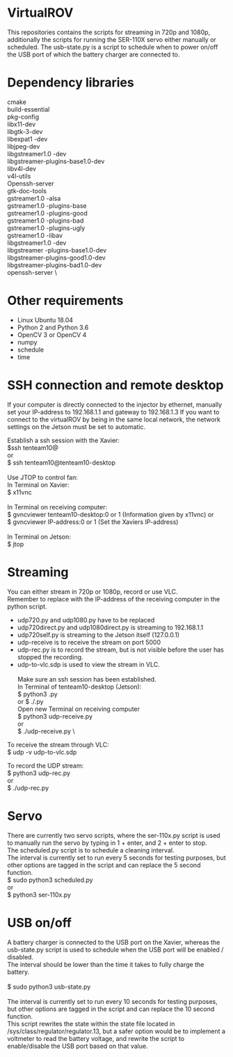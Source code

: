 # VirtualROV
This repositories contains the scripts for streaming in 720p and 1080p, additionally the scripts for running the SER-110X servo either manually or scheduled.
The usb-state.py is a script to schedule when to power on/off the USB port of which the battery charger are connected to.

# Dependency libraries
cmake \
build-essential \
pkg-config \
libx11-dev \
libgtk-3-dev \
libexpat1 -dev \
libjpeg-dev \
libgstreamer1.0 -dev \
libgstreamer-plugins-base1.0-dev \
libv4l-dev \
v4l-utils \
Openssh-server \
gtk-doc-tools \
gstreamer1.0 -alsa \
gstreamer1.0 -plugins-base \
gstreamer1.0 -plugins-good \
gstreamer1.0 -plugins-bad \
gstreamer1.0 -plugins-ugly \
gstreamer1.0 -libav \
libgstreamer1.0 -dev \
libgstreamer -plugins-base1.0-dev \
libgstreamer-plugins-good1.0-dev \
libgstreamer-plugins-bad1.0-dev \
openssh-server \

# Other requirements
- Linux Ubuntu 18.04
- Python 2 and Python 3.6
- OpenCV 3 or OpenCV 4
- numpy
- schedule
- time


# SSH connection and remote desktop
If your computer is directly connected to the injector by ethernet, manually set your IP-address to 192.168.1.1 and gateway to 192.168.1.3
If you want to connect to the virtualROV by being in the same local network, the network settings on the Jetson must be set to automatic.

Establish a ssh session with the Xavier: \
$ssh tenteam10@<IP-address> \
  or \
$ ssh tenteam10@tenteam10-desktop \
\
Use JTOP to control fan: \
In Terminal on Xavier: \
$ x11vnc \
\
In Terminal on receiving computer: \
$ gvncviewer tenteam10-desktop:0 or 1 (Information given by x11vnc)
or \
$ gvncviewer IP-address:0 or 1 (Set the Xaviers IP-address) \
\
In Terminal on Jetson: \
$ jtop

# Streaming
You can either stream in 720p or 1080p, record or use VLC. \
Remember to replace <IP-address-of-receiving-computer> with the IP-address of the receiving computer in the python script. 
- udp720.py and udp1080.py have <IP-address-of-receiving-computer> to be replaced 
- udp720direct.py and udp1080direct.py is streaming to 192.168.1.1 
- udp720self.py is streaming to the Jetson itself (127.0.0.1) 
- udp-receive is to receive the stream on port 5000 
- udp-rec.py is to record the stream, but is not visible before the user has stopped the recording. 
- udp-to-vlc.sdp is used to view the stream in VLC. 
\
\
Make sure an ssh session has been established.\
In Terminal of tenteam10-desktop (Jetson):\
$ python3 <insert-udp-script>.py \
  or
$ ./<insert-udp-script>.py
\
Open new Terminal on receiving computer \
$ python3 udp-receive.py \
  or \
$ ./udp-receive.py \

To receive the stream through VLC: \
$ udp -v udp-to-vlc.sdp
  
To record the UDP stream: \
$ python3 udp-rec.py \
  or \
$ ./udp-rec.py

# Servo
There are currently two servo scripts, where the ser-110x.py script is used to manually run the servo by typing in 1 + enter, and 2 + enter to stop. \
The scheduled.py script is to schedule a cleaning interval. \
The interval is currently set to run every 5 seconds for testing purposes, but other options are tagged in the script and can replace the 5 second function. \
$ sudo python3 scheduled.py \
  or \
$ python3 ser-110x.py

# USB on/off
A battery charger is connected to the USB port on the Xavier, whereas the usb-state.py script is used to schedule when the USB port will be enabled / disabled. \
The interval should be lower than the time it takes to fully charge the battery. \
  \
$ sudo python3 usb-state.py \
  \
The interval is currently set to run every 10 seconds for testing purposes, but other options are tagged in the script and can replace the 10 second function. \
This script rewrites the state within the state file located in /sys/class/regulator/regulator.13, but a safer option would be to implement a voltmeter to read the battery voltage, and rewrite the script to enable/disable the USB port based on that value.

  
